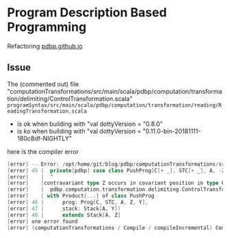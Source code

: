 # Program Description Based Programming

Refactoring [pdbp.github.io](https://github.com/PDBP/pdbp.github.io)

## Issue

The (commented out) file
"computationTransformations/src/main/scala/pdbp/computation/transformation/delimiting/ControlTransformation.scala"
`programSyntax/src/main/scala/pdbp/computation/transformation/reading/ReadingTransformation.scala` 

 - is ok when building with "val dottyVersion = "0.8.0"
 - is ko when building with "val dottyVersion = "0.11.0-bin-20181111-180c8df-NIGHTLY"

 here is the compiler error

 ```scala
[error] -- Error: /opt/home/git/blog/pdbp/computationTransformations/src/main/scala/pdbp/computation/transformation/delimiting/ControlTransformation.scala:45:27
[error] 45 |  private[pdbp] case class PushProg[C[+ _], STC[+ _], A, -Z, +Y](
[error]    |  ^
[error]    |contravariant type Z occurs in covariant position in type Object with
[error]    |  pdbp.computation.transformation.delimiting.ControlTransformation.Stack[A, Z]
[error]    | with Product{...} of class PushProg
[error] 46 |      prog: Prog[C, STC, A, Z, Y],
[error] 47 |      stack: Stack[A, Y])
[error] 48 |      extends Stack[A, Z]
[error] one error found
[error] (computationTransformations / Compile / compileIncremental) Compilation failed
 ```
  
